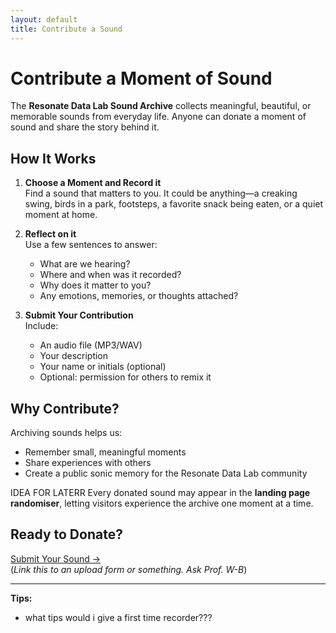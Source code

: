```yaml
---
layout: default
title: Contribute a Sound
---
```


# Contribute a Moment of Sound

The **Resonate Data Lab Sound Archive** collects meaningful, beautiful, or memorable sounds from everyday life. Anyone can donate a moment of sound and share the story behind it.


## How It Works

1. **Choose a Moment and Record it**  
   Find a sound that matters to you. It could be anything—a creaking swing, birds in a park, footsteps, a favorite snack being eaten, or a quiet moment at home.  

2. **Reflect on it**  
   Use a few sentences to answer:  
   - What are we hearing?  
   - Where and when was it recorded?  
   - Why does it matter to you?  
   - Any emotions, memories, or thoughts attached?  

3. **Submit Your Contribution**  
   Include:  
   - An audio file (MP3/WAV)  
   - Your description  
   - Your name or initials (optional)  
   - Optional: permission for others to remix it  



## Why Contribute?

Archiving sounds helps us:  
- Remember small, meaningful moments  
- Share experiences with others  
- Create a public sonic memory for the Resonate Data Lab community  

IDEA FOR LATERR Every donated sound may appear in the **landing page randomiser**, letting visitors experience the archive one moment at a time.



## Ready to Donate?

[Submit Your Sound →](#)  
(*Link this to an upload form or something. Ask Prof. W-B*)

---

**Tips:**  
- what tips would i give a first time recorder???

